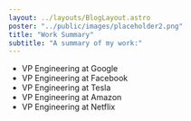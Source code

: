 ```yaml
---
layout: ../layouts/BlogLayout.astro
poster: "../public/images/placeholder2.png"
title: "Work Summary"
subtitle: "A summary of my work:"
---
```


- VP Engineering at Google
- VP Engineering at Facebook
- VP Engineering at Tesla
- VP Engineering at Amazon
- VP Engineering at Netflix